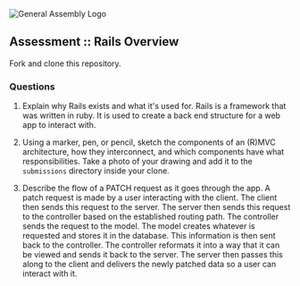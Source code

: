 ![General Assembly Logo](http://i.imgur.com/ke8USTq.png)

## Assessment :: Rails Overview

Fork and clone this repository.

### Questions
1. Explain why Rails exists and what it's used for.
Rails is a framework that was written in ruby. It is used to create a back end structure for a web app to interact with.

1. Using a marker, pen, or pencil, sketch the components of an (R)MVC architecture, how they interconnect, and which components have what responsibilities. Take a photo of your drawing and add it to the `submissions` directory inside your clone.

1. Describe the flow of a PATCH request as it goes through the app.
A patch request is made by a user interacting with the client. The client then sends this request to the server. The server then sends this request to the controller based on the established routing path. The controller sends the request to the model. The model creates whatever is requested and stores it in the database. This information is then sent back to the controller. The controller reformats it into a way that it can be viewed and sends it back to the server. The server then passes this along to the client and delivers the newly patched data so a user can interact with it.
